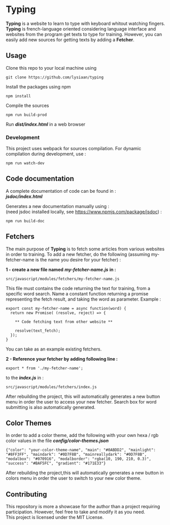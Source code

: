 # Typing

**Typing** is a website to learn to type with keyboard whitout watching fingers. **Typing** is french-language oriented considering language interface and websites from the program get texts to type for training. However, you can easily add new sources for getting texts by adding a **Fetcher**.
  
  
  

## Usage

Clone this repo to your local machine using
```
git clone https://github.com/lysiaan/typing
```

Install the packages using npm
```
npm install
```

Compile the sources
```
npm run build-prod
```

Run ***dist/index.html*** in a web browser

### Development
This project uses webpack for sources compilation. For dynamic compilation during development, use :
```
npm run watch-dev
```
  
  

## Code documentation

A complete documentation of code can be found in :  
***jsdoc/index.html***

Generates a new documentation manually using :  
(need jsdoc installed locally, see https://www.npmjs.com/package/jsdoc) :
```
npm run build-doc
```
  
  

## Fetchers

The main purpose of **Typing** is to fetch some articles from various websites in order to training.
To add a new fetcher, do the following (assuming my-fetcher-name is the name you desire for your fetcher) :

**1 - create a new file named** ***my-fetcher-name.js*** **in :**  
```
src/javascript/modules/fetchers/my-fetcher-name.js
```
This file must contains the code returning the text for training, from a specific word search. Name a constant function returning a promise representing the fetch result, and taking the word as parameter. Example :
```
export const my-fetcher-name = async function(word) {
  return new Promise( (resolve, reject) => {  

    ** Code fetching text from other website **  

    resolve(text_fetch);
  });
}
```
You can take as an example existing fetchers. 

**2 - Reference your fetcher by adding following line :**
```
export * from './my-fetcher-name';
```
to the ***index.js*** in :
```
src/javascript/modules/fetchers/index.js
```
After rebuilding the project, this will automatically generates a new button menu in order the user to access your new fetcher. Search box for word submitting is also automatically generated.
  
  

## Color Themes
In order to add a color theme, add the following with your own hexa / rgb color values in the file ***config/color-themes.json***
```
{"color": "your-color-theme-name", "main": "#0ABDD2", "mainlight": "#8FF3FF", "maindark": "#0D7F8B", "mainreallydark": "#0D7F8B", "modalbox": "#070916", "modalborder": "rgba(10, 190, 210, 0.3)", "success": "#BAF5FC", "gradient": "#171E33"}
```
After rebuilding the project,this will automatically generates a new button in colors menu in order the user to switch to your new color theme.
  
  

## Contributing

This repository is more a showcase for the author than a project requiring participation. However, feel free to take and modify it as you need.  
This project is licensed under the MIT License.
